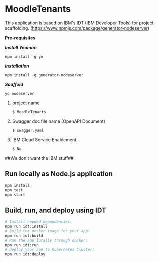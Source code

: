 # MoodleTenants
This application is based on IBM's IDT (IBM Developer Tools) for project scaffolding. (https://www.npmjs.com/package/generator-nodeserver) 


**Pre-requisites**

***Install Yeoman***

`npm install -g yo`

***Installation***

`npm install -g generator-nodeserver`

***Scaffold***

`yo nodeserver`

1. project name

    `$ MoodleTenants`

2. Swagger doc file name (OpenAPI Document)

    `$ swagger.yaml`

3. IBM Cloud Service Enablement.

    `$ No`

##We don't want the IBM stuff##

## Run locally as Node.js application

```bash
npm install
npm test
npm start
```

## Build, run, and deploy using IDT

```bash
# Install needed dependencies:
npm run idt:install
# Build the docker image for your app:
npm run idt:build
# Run the app locally through docker:
npm run idt:run
# Deploy your app to Kubernetes Cluster:
npm run idt:deploy
```
